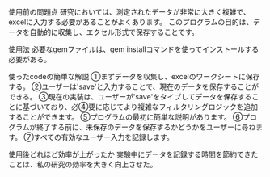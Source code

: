 
使用前の問題点
研究においては、測定されたデータが非常に大きく複雑で、excelに入力する必要があることがよくあります。 このプログラムの目的は、データを自動的に収集し、エクセル形式で保存することです。

使用法
必要なgemファイルは、gem installコマンドを使ってインストールする必要がある。


使ったcodeの簡単な解説
①まずデータを収集し、excelのワークシートに保存する。
②ユーザーは'save'と入力することで、現在のデータを保存することができる。
③現在の実装は、ユーザーが'save'をタイプしてデータを保存することに基づいており、必④要に応じてより複雑なフィルタリングロジックを追加することができます。
⑤プログラムの最初に簡単な説明があります。
⑥プログラムが終了する前に、未保存のデータを保存するかどうかをユーザーに尋ねます。
⑦すべての有効なユーザー入力を記録します。


使用後どれほど効率が上がったか
実験中にデータを記録する時間を節約できたことは、私の研究の効率を大きく向上させた。
